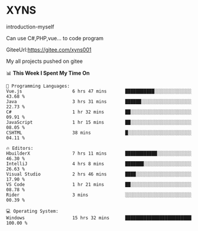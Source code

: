 # XYNS
introduction-myself

Can use C#,PHP,vue... to code program

GiteeUrl:https://gitee.com/xyns001

My all projects pushed on gitee

<!--START_SECTION:waka-->
📊 **This Week I Spent My Time On** 

```text
💬 Programming Languages: 
Vue.js                   6 hrs 47 mins       ███████████░░░░░░░░░░░░░░   43.68 % 
Java                     3 hrs 31 mins       ██████░░░░░░░░░░░░░░░░░░░   22.73 % 
C#                       1 hr 32 mins        ██░░░░░░░░░░░░░░░░░░░░░░░   09.91 % 
JavaScript               1 hr 15 mins        ██░░░░░░░░░░░░░░░░░░░░░░░   08.05 % 
CSHTML                   38 mins             █░░░░░░░░░░░░░░░░░░░░░░░░   04.11 % 

🔥 Editors: 
HbuilderX                7 hrs 11 mins       ████████████░░░░░░░░░░░░░   46.30 % 
IntelliJ                 4 hrs 8 mins        ███████░░░░░░░░░░░░░░░░░░   26.63 % 
Visual Studio            2 hrs 46 mins       ████░░░░░░░░░░░░░░░░░░░░░   17.90 % 
VS Code                  1 hr 21 mins        ██░░░░░░░░░░░░░░░░░░░░░░░   08.78 % 
Rider                    3 mins              ░░░░░░░░░░░░░░░░░░░░░░░░░   00.39 % 

💻 Operating System: 
Windows                  15 hrs 32 mins      █████████████████████████   100.00 % 
```


<!--END_SECTION:waka-->
